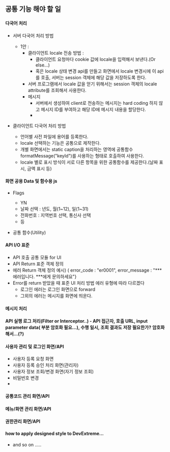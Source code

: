 ## 공통 기능 해야 할 일
#### 다국어 처리
  - 서버 다국어 처리 방법
	- 1안 : 
	  - 클라이언트 locale 전송 방법 : 
	    - 클라이언트 요청마다 cookie 값에 locale을 입력해서 보낸다.(Or else...)
	    - 혹은 locale 상태 변경 api를 만들고 화면에서 locale 변경시에 이 api를 호출, 서버는 session 객체에 해당 값을 저장하도록 한다.
	  - 서버 프로그램에서 locale 값을 얻기 위해서는 session 객체의 locale attribute를 조회해서 사용한다.
	  - 메시지
	    - 서버에서 생성하여 client로 전송하는 메시지는 hard coding 하지 않고 메시지 ID를 부여하고 해당 ID에 메시지 내용을 할당한다.
	    -  
	  
  - 클라이언트 다국어 처리 방법
    - 언어별 사전 파일에 용어를 등록한다.
    - locale 선택하는 기능은 공통으로 제작한다.
    - 개별 화면에서는 static caption을 처리하는 영역에 공통함수 formatMessage("keyId")를 사용하는 형태로 호출하여 사용한다.
    - locale 별로 표시 방식이 서로 다른 항목을 위한 공통함수를 제공한다.(날짜 표시, 금액 표시 등)
  
#### 화면 공용 Data 및 함수용 js
  - Flags
    - YN
	- 날짜 선택 : 년도, 월(1~12), 일(1~31)
	- 전화번호 : 지역번호 선택, 통신사 선택
	- 등
 
  - 공통 함수(Utility)
  
#### API I/O 표준
  - API 호출 공통 모듈 for UI
  - API Return 표준 객체 정의
  - 에러 Return 객체 정의 예시) ( error_code : "er0001", error_message : "*** 에러입니다. ***에게 문의하세요"}
  - Error를 return 받았을 때 표준 UI 처리 방법
    에러 유형에 따라 다르겠다
	- 로그인 에러는 로그인 화면으로 forward
	- 그외의 에러는 메시지를 화면에 띄운다.

#### 메시지 처리

#### API 실행 로그 처리(Filter or Interceptor..)  - API 접근자, 호출 URL, input parameter data( 부분 암호화 필요...), 수행 일시, 조회 결과도 저장 필요한가? 암호화해서...(?)

#### 사용자 관리 및 로그인 화면/API
  - 사용자 등록 요청 화면
  - 사용자 등록 승인 처리 화면(관리자)
  - 사용자 정보 조회/변경 화면(자기 정보 조회)
  - 비밀번호 변경
  - 

#### 공통코드 관리 화면/API

#### 메뉴/화면 관리 화면/API

#### 권한관리 화면/API



#### how to apply designed style to DevExtreme...

- and so on .....